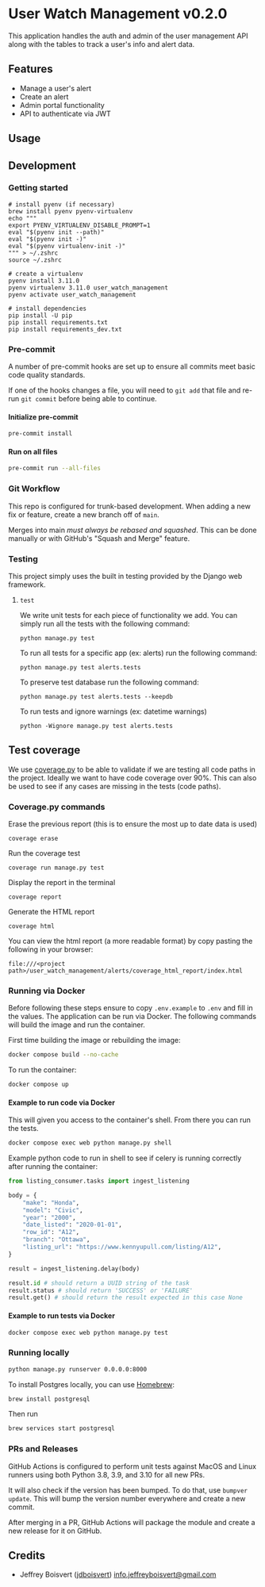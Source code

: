 # User Watch Management v0.2.0
This application handles the auth and admin of the user management API along with the tables to track a user's info and alert data.

## Features

- Manage a user's alert
- Create an alert
- Admin portal functionality
- API to authenticate via JWT

## Usage

## Development

### Getting started

```shell
# install pyenv (if necessary)
brew install pyenv pyenv-virtualenv
echo """
export PYENV_VIRTUALENV_DISABLE_PROMPT=1
eval "$(pyenv init --path)"
eval "$(pyenv init -)"
eval "$(pyenv virtualenv-init -)"
""" > ~/.zshrc
source ~/.zshrc

# create a virtualenv
pyenv install 3.11.0
pyenv virtualenv 3.11.0 user_watch_management
pyenv activate user_watch_management

# install dependencies
pip install -U pip
pip install requirements.txt
pip install requirements_dev.txt
```

### Pre-commit

A number of pre-commit hooks are set up to ensure all commits meet basic code quality standards.

If one of the hooks changes a file, you will need to `git add` that file and re-run `git commit` before being able to continue.

#### Initialize pre-commit
```bash
pre-commit install
```

#### Run on all files
```bash
pre-commit run --all-files
```


### Git Workflow

This repo is configured for trunk-based development. When adding a new fix or feature, create a new branch off of `main`.

Merges into main _must always be rebased and squashed_. This can be done manually or with GitHub's "Squash and Merge" feature.

### Testing

This project simply uses the built in testing provided by the Django web framework.

1. `test`

    We write unit tests for each piece of functionality we add. You can simply run all the tests with the following command:

    ```
    python manage.py test
    ```

    To run all tests for a specific app (ex: alerts) run the following command:

    ```
    python manage.py test alerts.tests
    ```

    To preserve test database run the following command:

    ```
    python manage.py test alerts.tests --keepdb
    ```

    To run tests and ignore warnings (ex: datetime warnings)

    ```
    python -Wignore manage.py test alerts.tests
    ```

## Test coverage

We use [coverage.py](https://github.com/nedbat/coveragepy) to be able to validate if we are testing all code paths in the project. Ideally we want to have code coverage over 90%. This can also be used to see if any cases are missing in the tests (code paths).

### Coverage.py commands

Erase the previous report (this is to ensure the most up to date data is used)

```
coverage erase
```

Run the coverage test

```
coverage run manage.py test
```

Display the report in the terminal

```
coverage report
```

Generate the HTML report

```
coverage html
```

You can view the html report (a more readable format) by copy pasting the following in your browser:

```
file:///<project path>/user_watch_management/alerts/coverage_html_report/index.html
```

### Running via Docker

Before following these steps ensure to copy `.env.example` to `.env` and fill in the values.
The application can be run via Docker. The following commands will build the image and run the container.

First time building the image or rebuilding the image:
```bash
docker compose build --no-cache
```
To run the container:
```bash
docker compose up
```

#### Example to run code via Docker
This will given you access to the container's shell. From there you can run the tests.
```bash
docker compose exec web python manage.py shell
```
Example python code to run in shell to see if celery is running correctly after running the container:
```python
from listing_consumer.tasks import ingest_listening

body = {
    "make": "Honda",
    "model": "Civic",
    "year": "2000",
    "date_listed": "2020-01-01",
    "row_id": "A12",
    "branch": "Ottawa",
    "listing_url": "https://www.kennyupull.com/listing/A12",
}

result = ingest_listening.delay(body)

result.id # should return a UUID string of the task
result.status # should return 'SUCCESS' or 'FAILURE'
result.get() # should return the result expected in this case None
```

#### Example to run tests via Docker
```bash
docker compose exec web python manage.py test
```

### Running locally
```bash
python manage.py runserver 0.0.0.0:8000
```

To install Postgres locally, you can use [Homebrew](https://brew.sh/):

```bash
brew install postgresql
```

Then run

```bash
brew services start postgresql
```

### PRs and Releases

GitHub Actions is configured to perform unit tests against MacOS and Linux runners using both Python 3.8, 3.9, and 3.10 for all new PRs.

It will also check if the version has been bumped. To do that, use `bumpver update`. This will bump the version number everywhere and create a new commit.

After merging in a PR, GitHub Actions will package the module and create a new release for it on GitHub.

## Credits

- Jeffrey Boisvert ([jdboisvert](https://github.com/jdboisvert)) [info.jeffreyboisvert@gmail.com](mailto:info.jeffreyboisvert@gmail.com)
